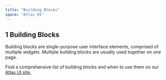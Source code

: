 ```yaml
---
title: "Building Blocks"
space: "Atlas UI"
---
```


## 1 Building Blocks

Building blocks are single-purpose user interface elements, comprised of multiple widgets. Multiple building blocks are usually used together on one page.

Find a comprehensive list of building blocks and when to use them on our [Atlas UI site.](https://atlas.mendix.com/p/buildingblocks)
